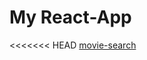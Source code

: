 # My React-App
<<<<<<< HEAD
[movie-search]( https://movie-jl9kmejlm-nastenochek85-listru.vercel.app  )


